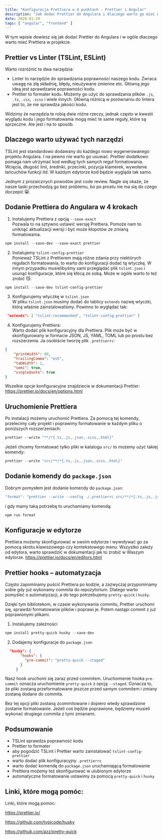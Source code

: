 ```yaml
---
title: "Konfiguracja Prettiera w 4 punktach - Prettier i Angular"
description: "Jak dodać Prettier do Angulara i dlaczego warto go mieć w projekcie."
date: 2020-01-29
tags: [ "angular", "frontend" ]
---
```


W tym wpisie dowiesz się jak dodać Prettier do Angulara i w ogóle dlaczego warto mieć Prettiera w projekcie.

## Prettier vs Linter (TSLint, ESLint)

Warto rozróżnić te dwa narzędzia:

*   Linter to narzędzie do sprawdzania poprawności naszego kodu. Zwraca uwagę na złą składnię, błędy, nieużywane zmienne etc. Główną jego ideą jest sprawdzanie poprawności kodu.
*   Prettier to formater kodu. Możemy go użyć do sprawdzania plików `.js`, `.ts`, `.css`, `.scss` i wiele innych. Główną różnicą w porównaniu do lintera jest to, że nie sprawdza jakości kodu.

Widzimy że narzędzia te robią dwie różne rzeczy, jednak często w kwestii wyglądu kodu i jego formatowania mogą mieć te same reguły, które są sprzeczne. Ale jest i na to sposób.

## Dlaczego warto używać tych narzędzi

TSLint jest standardowo dodawany do każdego nowo wygenerowanego projektu Angulara. I na pewno nie warto go usuwać. Prettier dodatkowo pomaga nam utrzymać kod według tych samych reguł formatowania. Wcięcia, długość linii, średniki, przecinki, pozycja klamerek, wywołanie łańcuchów funkcji itd. W każdym edytorze kod będzie wygląda tak samo.

Jednym z prozaicznych powodów jest code review. Nagle się okaże, że nasze taski przechodzą go bez problemu, bo po prostu nie ma się do czego doczepić 😸.

## Dodanie Prettiera do Angulara w 4 krokach

1.  Instalujemy Prettiera z opcją `--save-exact`<br>Pozwala to na sztywno ustawić wersję Prettiera. Pomoże nam to uniknąć aktualizacji wersji i być może kłopotów ze zmianą formatowania.

```powershell
npm install --save-dev --save-exact prettier
```

2.  Instalujemy `tslint-config-prettier`<br>Ponieważ TSLint z Prettierem mają różne zdania przy niektórych regułach formatowania, to warto do konfiguracji dodać tą wtyczkę. W innym przypadku musielibyśmy sami przeglądać plik `tslint.json` i usunąć konfiguracje, które się kłócą ze sobą. Może w ogóle warto to też zrobić 😼.

```powershell
npm install --save-dev tslint-config-prettier
```

3.  Konfigurujemy wtyczkę w `tslint.json`<br>W pliku `tslint.json` musimy dodać do tablicy `extends` nazwę wtyczki, którą właśnie zainstalowaliśmy. Powinno to wyglądać tak:<br>

```json
 "extends": [ "tslint:recommended", "tslint-config-prettier" ]
```

4.  Konfigurujemy Prettiera:<br>Warto dodać plik konfiguracyjny dla Prettiera. Plik może być w skonfigurowany w formacie JSON, JS, YAML, TOML lub po prostu bez rozszerzenia. Ja osobiście tworzę plik `.prettierrc`:<br>

```json
{ 
    "printWidth": 80, 
    "trailingComma": "es5", 
    "tabWidth": 2, 
    "semi": true, 
    "singleQuote": true 
}
```

Wszelkie opcje konfiguracyjne znajdziecie w dokumentacji Prettier: <a href="https://prettier.io/docs/en/options.html">https://prettier.io/docs/en/options.html</a>

## Uruchomienie Prettiera

Po instalacji możemy uruchomić Prettiera. Za pomocą tej komendy, przelecimy cały projekt i poprawimy formatowanie w każdym pliku o poniższych rozszerzeniach:

```powershell
prettier --write "**/*{.ts,.js,.json,.scss,.html}"
```

Jeżeli chcemy formatować tylko pliki w katalogu `src/` to możemy użyć takiej komendy:

```powershell
prettier --write "src/**/*{.ts,.js,.json,.scss,.html}"
```

## Dodanie komendy do `package.json`

Dobrym pomysłem jest dodanie komendy do `package.json`:

```powershell
"format": "prettier --write --config ./.prettierrc src/**/*{.ts,.js,.json,.scss,.html}"
```

i gdy mamy taką potrzebę to uruchamiamy komendą:

```powershell
npm run format
```

## Konfiguracje w edytorze

Prettiera możemy skonfigurować w swoim edytorze i wywoływać go za pomocą skrótu klawiszowego czy kontekstowego menu. Wszystko zależy od edytora, warto sprawdzić w dokumentacji jak to zrobić w Waszym edytorze. <a href="https://prettier.io/docs/en/editors.html">https://prettier.io/docs/en/editors.html</a>

## Prettier hooks – automatyzacja

Często zapominamy puścić Prettiera po kodzie, a zazwyczaj przypominamy sobie gdy już wykonamy commita do repozytorium. Dlatego warto pomyśleć o automatyzacji, a do tego potrzebujemy `pretty-quick` i `husky`.

Dzięki tym bibliotekom, w czasie wykonywania commitu, Prettier uruchomi się, sprawdzi formatowanie plików i poprawi je. Potem nastąpi commit z już poprawionymi plikami.

1.  Instalujemy zależności

```powershell
npm install pretty-quick husky --save-dev
```

2.  Dodajemy konfiguracje do `package.json`

```json
  "husky": {
       "hooks": {
         "pre-commit": "pretty-quick --staged"
       }
     }
```

Nasz hook uruchomi się zaraz przed commitem. Uruchomienie hooka `pre-commit` oznacza uruchomienie `pretty-quick` z opcją `--staged`. Oznacza to, że pliki zostaną przeformatowane jeszcze przed samym commitem i zmiany zostaną dodane do commita.

Bez tej opcji pliki zostaną zcommitowane i dopiero wtedy sprawdzone zostanie formatowanie. Jeżeli coś będzie poprawione, będziemy musieli wykonać drugiego commita z tymi zmianami.

## Podsumowanie

*   TSLint sprawdza poprawność kodu
*   Prettier to formater
*   aby pogodzić TSLint i Prettier warto zainstalować `tslint-config-prettier`
*   warto dodać plik konfiguracyjny `.prettierrc`
*   warto dodać komendę do `package.json` uruchamiającą formatowanie
*   Prettiera możemy też skonfigurować w ulubionym edytorze
*   automatyczne formatowanie ustawimy za pomocą `pretty-quick` i `husky`

## Linki, które mogą pomóc:

Linki, które mogą pomóc:

<a href="https://prettier.io/">https://prettier.io/</a>

<a href="https://github.com/typicode/husky">https://github.com/typicode/husky</a>

<a href="https://github.com/azz/pretty-quick">https://github.com/azz/pretty-quick</a>